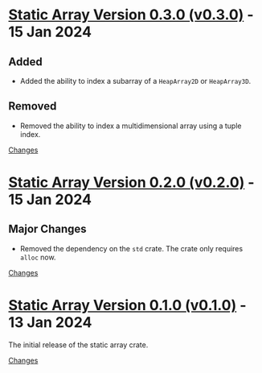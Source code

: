 <a name="v0.3.0"></a>
# [Static Array Version 0.3.0 (v0.3.0)](https://github.com/Tomaso2468/static-array/releases/tag/v0.3.0) - 15 Jan 2024

## Added
- Added the ability to index a subarray of a `HeapArray2D` or `HeapArray3D`.

## Removed
- Removed the ability to index a multidimensional array using a tuple index.

[Changes][v0.3.0]


<a name="v0.2.0"></a>
# [Static Array Version 0.2.0 (v0.2.0)](https://github.com/Tomaso2468/static-array/releases/tag/v0.2.0) - 15 Jan 2024

## Major Changes
- Removed the dependency on the `std` crate. The crate only requires `alloc` now.


[Changes][v0.2.0]


<a name="v0.1.0"></a>
# [Static Array Version 0.1.0 (v0.1.0)](https://github.com/Tomaso2468/static-array/releases/tag/v0.1.0) - 13 Jan 2024

The initial release of the static array crate.

[Changes][v0.1.0]


[v0.3.0]: https://github.com/Tomaso2468/static-array/compare/v0.2.0...v0.3.0
[v0.2.0]: https://github.com/Tomaso2468/static-array/compare/v0.1.0...v0.2.0
[v0.1.0]: https://github.com/Tomaso2468/static-array/tree/v0.1.0

<!-- Generated by https://github.com/rhysd/changelog-from-release v3.7.1 -->
